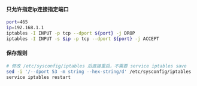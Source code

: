 #### 只允许指定ip连接指定端口
```bash
port=465
ip=192.168.1.1
iptables -I INPUT -p tcp --dport ${port} -j DROP
iptables -I INPUT -s $ip -p tcp --dport ${port} -j ACCEPT
```

#### 保存规则
```bash
# 修改 /etc/sysconfig/iptables 后直接重启，不需要 service iptables save
sed -i '/--dport 53 -m string --hex-string/d' /etc/sysconfig/iptables
service iptables restart
```
